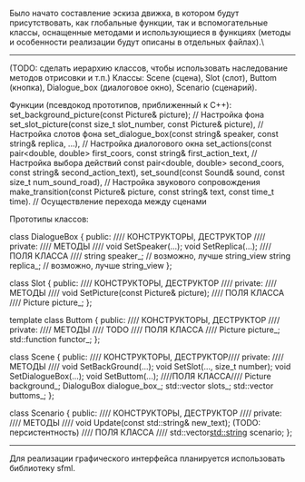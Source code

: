 Было начато составление эскиза движка, в котором будут присутствовать, как глобальные функции, так и вспомогательные классы, оснащенные методами и использующиеся в функциях (методы и особенности реализации будут описаны в отдельных файлах).\

-------------------------------------------------------------------------------------------

(TODO: сделать иерархию классов, чтобы использовать наследование методов отрисовки и т.п.)
Классы: 
  Scene (сцена), 
  Slot (слот), 
  Buttom (кнопка), 
  Dialogue_box (диалоговое окно), 
  Scenario (сценарий).

Функции (псевдокод прототипов, приближенный к C++): 
  set_background_picture(const Picture& picture);                                           // Настройка фона 
  set_slot_picture(const size_t slot_number, const Picture& picture),                       // Настройка слотов фона
  set_dialogue_box(const string& speaker, const string& replica, ...),                      // Настройка диалогового окна
  set_actions(const pair<double, double> first_coors, const string& first_action_text,      // Настройка выбора действий
              const pair<double, double> second_coors, const string& second_action_text),
  set_sound(const Sound& sound, const size_t num_sound_road),                               // Настройка звукового сопровождения
  make_transition(const Picture& picture, const string& text, const time_t time).           // Осуществление перехода между сценами

Прототипы классов:

class DialogueBox {
public:
    //// КОНСТРУКТОРЫ, ДЕСТРУКТОР ////
private:
    //// МЕТОДЫ ////
    void SetSpeaker(...);
    void SetReplica(...);
    //// ПОЛЯ КЛАССА ////
    string speaker_;      // возможно, лучше string_view
    string replica_;      // возможно, лучше string_view
};

class Slot {
public:
    //// КОНСТРУКТОРЫ, ДЕСТРУКТОР ////
private:
    //// МЕТОДЫ ////
    void SetPicture(const Picture& picture);
    //// ПОЛЯ КЛАССА ////
    Picture picture_;
};

template <typename T = size_t>
class Buttom {
public:
    //// КОНСТРУКТОРЫ, ДЕСТРУКТОР ////
private:
    //// МЕТОДЫ ////
    TODO
    //// ПОЛЯ КЛАССА ////
    Picture picture_;
    std::function<T> functor_; 
};

class Scene {
public:
    //// КОНСТРУКТОРЫ, ДЕСТРУКТОР////
private:
    //// МЕТОДЫ ////
    void SetBackGround(...);
    void SetSlot(..., size_t number);
    void SetDialogueBox(...);
    void SetButtom(...);
    ////ПОЛЯ КЛАССА////
    Picture background_;
    DialoguBox dialogue_box_;
    std::vector<Slot> slots_;
    std::vector<Buttom> buttoms_;
};

class Scenario {
public:
    //// КОНСТРУКТОРЫ, ДЕСТРУКТОР ////
private:
    //// МЕТОДЫ ////
    void Update(const std::string& new_text);
    (TODO: персистентность)
    //// ПОЛЯ КЛАССА ////
    std::vector<std::string> scenario;
};

-------------------------------------------------------------------------------------------

Для реализации графического интерфейса планируется использовать библиотеку sfml.

